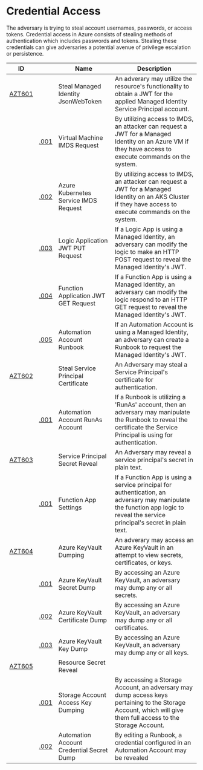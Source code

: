 # Credential Access

The adversary is trying to steal account usernames, passwords, or access tokens. Credential access in Azure consists of stealing methods of authentication which includes passwords and tokens. Stealing these credentials can give adversaries a potential avenue of privilege escalation or persistence. 

|ID                           |                       |Name                                     |Description                                                                                                                                                                  |
|-----------------------------|-----------------------------|-----------------------------------------|-----------------------------------------------------------------------------------------------------------------------------------------------------------------------------|
|[AZT601](AZT601/AZT601.md)   |                             |Steal Managed Identity JsonWebToken      |An adverary may utilize the resource's functionality to obtain a JWT for the applied Managed Identity Service Principal account.                                             |
|                             |[.001](AZT601/AZT601-1.md)   |Virtual Machine IMDS Request             |By utilizing access to IMDS, an attacker can request a JWT for a Managed Identity on an Azure VM if they have access to execute commands on the system.                      |
|                             |[.002](AZT601/AZT601-2.md)   |Azure Kubernetes Service IMDS Request    |By utilizing access to IMDS, an attacker can request a JWT for a Managed Identity on an AKS Cluster if they have access to execute commands on the system.                   |
|                             |[.003](AZT601/AZT601-3.md)   |Logic Application JWT PUT Request        |If a Logic App is using a Managed Identity, an adversary can modify the logic to make an HTTP POST request to reveal the Managed Identity's JWT.                             |
|                             |[.004](AZT601/AZT601-4.md)   |Function Application JWT GET Request     |If a Function App is using a Managed Identity, an adversary can modify the logic respond to an HTTP GET request to reveal the Managed Identity's JWT.                        |
|                             |[.005](AZT601/AZT601-5.md)   |Automation Account Runbook               |If an Automation Account is using a Managed Identity, an adversary can create a Runbook to request the Managed Identity's JWT.                             |
|[AZT602](AZT602/AZT602-1.md) |                             |Steal Service Principal Certificate      |An Adversary may steal a Service Principal's certificate for authentication.                                                                                                 |
|                             |[.001](AZT602/AZT602-1.md)   |Automation Account RunAs Account         |If a Runbook is utilizing a 'RunAs' account, then an adversary may manipulate the Runbook to reveal the certificate the Service Principal is using for authentication.       |
|[AZT603](AZT603/AZT603-1.md) |                             |Service Principal Secret Reveal          |An Adversary may reveal a service principal's secret in plain text.                                                                                                          |
|                             |[.001](AZT603/AZT603-1.md)   |Function App Settings                    |If a Function App is using a service principal for authentication, an adversary may manipulate the function app logic to reveal the service principal's secret in plain text.|
|[AZT604](AZT604/AZT604.md)   |                             |Azure KeyVault Dumping                   |An adverary may access an Azure KeyVault in an attempt to view secrets, certificates, or keys.                                                                               |
|                             |[.001](AZT604/AZT604-1.md)   |Azure KeyVault Secret Dump               |By accessing an Azure KeyVault, an adversary may dump any or all secrets.                                                                                                    |
|                             |[.002](AZT604/AZT604-2.md)   |Azure KeyVault Certificate Dump          |By accessing an Azure KeyVault, an adversary may dump any or all certificates.                                                                                               |
|                             |[.003](AZT604/AZT604-3.md)   |Azure KeyVault Key Dump                  |By accessing an Azure KeyVault, an adversary may dump any or all keys.                                                                                                       |
|[AZT605](AZT605/AZT605-1.md) |                             |Resource Secret Reveal                   |                                                                                                                                                                             |
|                             |[.001](AZT605/AZT605-1.md)   |Storage Account Access Key Dumping       |By accessing a Storage Account, an adversary may dump access keys pertaining to the Storage Account, which will give them full access to the Storage Account.                |
|                             |[.002](AZT605/AZT605-2.md)   |Automation Account Credential Secret Dump|By editing a Runbook, a credential configured in an Automation Account may be revealed                                                                                       |